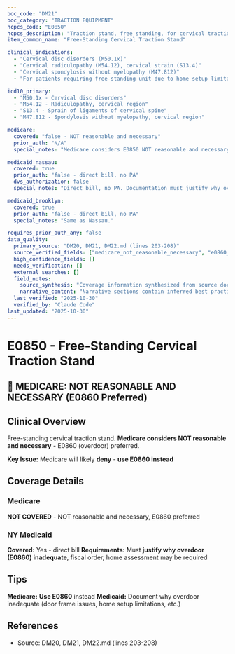 ```yaml
---
boc_code: "DM21"
boc_category: "TRACTION EQUIPMENT"
hcpcs_code: "E0850"
hcpcs_description: "Traction stand, free standing, for cervical traction"
item_common_name: "Free-Standing Cervical Traction Stand"

clinical_indications:
  - "Cervical disc disorders (M50.1x)"
  - "Cervical radiculopathy (M54.12), cervical strain (S13.4)"
  - "Cervical spondylosis without myelopathy (M47.812)"
  - "For patients requiring free-standing unit due to home setup limitations"

icd10_primary:
  - "M50.1x - Cervical disc disorders"
  - "M54.12 - Radiculopathy, cervical region"
  - "S13.4 - Sprain of ligaments of cervical spine"
  - "M47.812 - Spondylosis without myelopathy, cervical region"

medicare:
  covered: "false - NOT reasonable and necessary"
  prior_auth: "N/A"
  special_notes: "Medicare considers E0850 NOT reasonable and necessary - over-door device E0860 preferred. Expect denials."

medicaid_nassau:
  covered: true
  prior_auth: "false - direct bill, no PA"
  dvs_authorization: false
  special_notes: "Direct bill, no PA. Documentation must justify why over-door device (E0860) inadequate. Signed fiscal order. Home assessment may be required."

medicaid_brooklyn:
  covered: true
  prior_auth: "false - direct bill, no PA"
  special_notes: "Same as Nassau."

requires_prior_auth_any: false
data_quality:
  primary_source: "DM20, DM21, DM22.md (lines 203-208)"
  source_verified_fields: ["medicare_not_reasonable_necessary", "e0860_preferred", "medicaid_direct_bill", "justify_why_overdoor_inadequate", "home_assessment_may_required"]
  high_confidence_fields: []
  needs_verification: []
  external_searches: []
  field_notes:
    source_synthesis: "Coverage information synthesized from source document"
    narrative_content: "Narrative sections contain inferred best practices and typical coverage patterns"
  last_verified: "2025-10-30"
  verified_by: "Claude Code"
last_updated: "2025-10-30"
---
```


# E0850 - Free-Standing Cervical Traction Stand

## 🚨 MEDICARE: NOT REASONABLE AND NECESSARY (E0860 Preferred)

## Clinical Overview
Free-standing cervical traction stand. **Medicare considers NOT reasonable and necessary** - E0860 (overdoor) preferred.

**Key Issue:** Medicare will likely **deny** - **use E0860 instead**

## Coverage Details

### Medicare
**NOT COVERED** - NOT reasonable and necessary, E0860 preferred

### NY Medicaid
**Covered:** Yes - direct bill
**Requirements:** Must **justify why overdoor (E0860) inadequate**, fiscal order, home assessment may be required

## Tips
**Medicare:** **Use E0860** instead
**Medicaid:** Document why overdoor inadequate (door frame issues, home setup limitations, etc.)

## References
- Source: DM20, DM21, DM22.md (lines 203-208)

